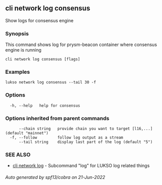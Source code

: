 ## cli network log consensus

Show logs for consensus engine

### Synopsis

This command shows log for prysm-beacon container where consensus engine is running

```
cli network log consensus [flags]
```

### Examples

```
lukso network log consensus --tail 30 -f
```

### Options

```
  -h, --help   help for consensus
```

### Options inherited from parent commands

```
      --chain string   provide chain you want to target [l16,...] (default "mainnet")
  -f, --follow         follow log output as a stream
      --tail string    display last part of the log (default "5")
```

### SEE ALSO

* [cli network log](cli_network_log.md)	 - Subcommand "log" for LUKSO log related things

###### Auto generated by spf13/cobra on 21-Jun-2022
